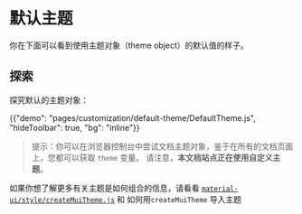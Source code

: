 # 默认主题

<p class="description">你在下面可以看到使用主题对象（theme object）的默认值的样子。</p>

## 探索

探究默认的主题对象：

{{"demo": "pages/customization/default-theme/DefaultTheme.js", "hideToolbar": true, "bg": "inline"}}

> 提示：你可以在浏览器控制台中尝试文档主题对象，鉴于在所有的文档页面上，您都可以获取 `theme` 变量。 请注意，**本文档站点正在使用自定义主题**。

如果你想了解更多有关主题是如何组合的信息，请看看 [`material-ui/style/createMuiTheme.js`](https://github.com/mui-org/material-ui/blob/next/packages/material-ui/src/styles/createMuiTheme.js) 和 如何用`createMuiTheme` 导入主题
